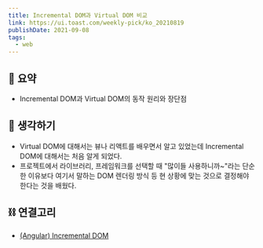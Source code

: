 ```yaml
---
title: Incremental DOM과 Virtual DOM 비교
link: https://ui.toast.com/weekly-pick/ko_20210819
publishDate: 2021-09-08
tags:
  - web
---
```

## 📝 요약 
- Incremental DOM과 Virtual DOM의 동작 원리와 장단점

## 🤔 생각하기
- Virtual DOM에 대해서는 뷰나 리액트를 배우면서 알고 있었는데 Incremental DOM에 대해서는 처음 알게 되었다.
- 프로젝트에서 라이브러리, 프레임워크를 선택할 때 "많이들 사용하니까~"라는 단순한 이유보다 여기서 말하는 DOM 렌더링 방식 등 현 상황에 맞는 것으로 결정해야 한다는 것을 배웠다.

## ⛓️ 연결고리
- [(Angular) Incremental DOM](https://medium.com/@yeon22/angular-incremental-dom-56e1ee9fa3d8)